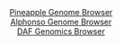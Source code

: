 <div id="Pineapple_Genome_Browser" align="center">
  <a href="https://ink-blot.github.io/?sessionURL=blob:zZJda9swFIb_i6BlA8eW7NiODWG4adKkLe2I66RJKUZ2ZEerLbmS4jQN.e_TysZuVmguNgZCH4cjnfe8evagJUJSzkAIbBO5JkLAAHLNtzGum4rc4JpIEBa4ksQAghREEJYTEO5BgaXCyfRa31wr1cjQsqhqOjVmJTelY.Iav3KGt9LMeW0NeFXhjAusuJDWmcAtt2jZdrYkw01j6tqO6VorrLCFq2bNmeRWQ1iZbvV76a9QWhLGa5LWm0rRNwGp1qM1rswCf4nmcZTnRMorspus.tHVJJo5w2R54Q2Wye14nnjz05iWDKuNIP1ikbi0GNYn9mhWjp9u9NrOLvXc3XmXT_Pn6MQ5Px2.NFQQ2Uc.6nVtH8KutoeyFXn5nzrXgx7ZfdaMBue3XjN6iUaBmCy9u2wwr2GM4OKPfbvgYICK5xtNA8jXwg8RNBzoGa7tdX5sUc.AMNDuCE5B.PBoACVw_qTTH_ZA7RrNDJDkefOGjwG4WBEBwk4AoY.CwHa7fhcGAToYe7AR1d.zdpRMAx_akW17aUErpYFepZI10sSMmW1emOXrkV6e2Y5d3zX82Y8n99MhUws0nqHe_VdZvuOlAXTpt._TjX5E0T.h7iNCTJUdi9q4ezndxE7ce8380qtaHFwUiZ2ob8v8XXuOs6bgosZK5.uIPv6krcWCYqZ0oKWSZrSiajfXLvItCJHtaGhBziuuKQSizD5BAxrIhZ9_w.kcHg_fAQ--">Pineapple Genome Browser</a>
</div>
<div id="Alphonso_Genome_Browser" align="center">
  <a href="https://ink-blot.github.io/?sessionURL=blob:zZJda9swGIX_i6BlA8eW5cSODWW4WfqVpKHNUveDYmRbdsRsSZXkfJL_Xq1s7GaF5mJjoAvp5ZXec46eHVgSqShnIALIdnu26wILqAVfzXAjanKNG6JAVOJaEQtIUhJJWE5AtAMlVhrPb8fm5kJroSLHoVp0GswqbivPxg3ecoZXys554wx4XeOMS6y5VM6pxEvu0GrZWZEMC2Gb2Z7dcwqssYNrseBMcUcQVqUr8176q5RWhPGGpE1ba_omIDV6jMbCLvGXOJnFeU6UGpHNZXESjy7jO284fzz3B4_z6UUy95PjGa0Y1q0kJ_1BcDfMv_nnIknGw4uJP9mKWbdX5mN.5H09Hq4FlUSduIHb76LARcgEQ1lB1v.TZ7Pogb51LAYP40ALLuAROg3w_RE6C._RzfQKjjaX73jfW6DmeWtYAPlCBpELLQ_6Vg_5nR9bt29BGJqEJKcgenq2gJY4_27an3ZAb4QhBijy0r7BYwEuCyJB1AkhDNwwRL1u0IVh6O6tHWhl_ffiPZvfhgFEMUJ.WtJaG5yLVDGhbMyYvcxLu9oemGcykTeQBms1967akEl91X9p6Ayvt3_O0jP.zei3LzRGP6Lon5D3ESG2zg7FrbyODWV8epuxzWyYNe2omqC7aVE9yPObdwM6LJySywZr028q5viTtyWWFDNtCkuqaEZrqjeJyZGvQGSmGGxBzmtuOASyyj5BC1puD37.jae3f96_Ag--">Alphonso Genome Browser</a>
</div>


<div id="DAF_Genomics_Browser" align="center">
  <a href="https://ink-blot.github.io/?sessionURL=blob:tZFra9swFIb_i2D95KvsxLEhDK9L19DukgY3W0sJin1sq7UuleSmbch_r3A7BrswBh1IQuJc3lfn2aE7UJoKjjKEvXDkhSFykG7FdkmY7OATYaBRVpNOg4MU1KCAl4CyHaqJNqQ4O7WVrTFSZ75fkdptgAtGS.3pyCPS1aI3LdhUF3uEkUfByVZ7pWA22RCfdLIVXAuflCVo7Qa.BN6st8Qe32ProSWsWd8ZOqiurQlrrPJqYt1SXsH9X4z8B2W76Nt8tcyH.hN4mFfT_GSen0ez4uLD.PCi.Hy8KsargyVtODG9gmlzd51LiOji.vD8USsxW5mPgPPF6dfgTfT.YHYvqQI9DZNwEuMkilO0d1Anyt4iQGWrwiyMnQRPHBzH7ss1Go3tDJSgKLu8cpBRpLyx6Zc7ZB6kBYU03PYDMwcJVYFCmZsGQRKmKR7FSRykabh3dqhX3SuTPCrO0iTAOcZjb0OY1a9pN4zPCv0afC2MP3W2.18xMTk_fhfrIz7fbGQ3mcU3QfPtS1ooWPwO0yiw7v_4rVooRowNPT9foJDOqjHg5geVaH.1fwI-">DAF Genomics Browser</a>
</div>
